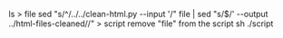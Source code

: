 ls > file
sed "s/^/..\/..\/clean-html.py --input '/" file | sed "s/$/' --output ..\/html-files-cleaned\//" > script
remove "file" from the script
sh ./script
